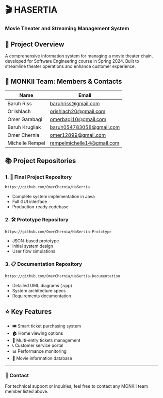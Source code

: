 # 🎬 HASERTIA 
### Movie Theater and Streaming Management System

## 🎯 Project Overview
A comprehensive information system for managing a movie theater chain, developed for Software Engineering course in Spring 2024. Built to streamline theater operations and enhance customer experience.

## 👥 MONKII Team: Members & Contacts

| Name | Email |
|-------------|------------------|
| Baruh Riss | baruhriss@gmail.com |
| Or Ishlach | orishlach20@gmail.com |
| Omer Garabagi | omerbagi10@gmail.com |
| Baruh Krugliak | baruh054783058@gmail.com |
| Omer Chernia | omer12899@gmail.com |
| Michelle Rempel | rempelmichelle14@gmail.com |

## 📚 Project Repositories

### 1. 🚀 Final Project Repository
```bash
https://github.com/OmerChernia/HaSertia
```
- Complete system implementation in Java
- Full GUI interface
- Production-ready codebase
  
### 2. 🛠️ Prototype Repository
```bash
https://github.com/OmerChernia/HaSertia-Prototype
```
- JSON-based prototype
- Initial system design
- User flow simulations
  
### 3. 📋 Documentation Repository
```bash
https://github.com/OmerChernia/HaSertia-Documentation
```
- Detailed UML diagrams (.vpp)
- System architecture specs
- Requirements documentation



## ⭐ Key Features
- 🎟️ Smart ticket purchasing system
- 🏠 Home viewing options
- 🎫 Multi-entry tickets management
- 📞 Customer service portal
- 📊 Performance monitoring
- 🎥 Movie information database

---
### 📧 Contact
For technical support or inquiries, feel free to contact any MONKII team member listed above.
